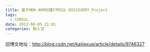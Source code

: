 ```yaml
---
title: 基于MDK-ARM创建STM32L-DISCOVERY_Project
tags:
  - STM32L
date: 2013-08-05 21:01
categories: 嵌入式
---
```


旧博文地址：http://blog.csdn.net/kaijiexue/article/details/9746327

